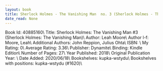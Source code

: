 ```yaml
---
layout: book
title: Sherlock Holmes - The Vanishing Man  no. 3 (Sherlock Holmes - The Vanishing Man)
date_read: None
---
```


Book Id: 40885160\ 
Title: Sherlock Holmes: The Vanishing Man #3 (Sherlock Holmes: The Vanishing Man)\ 
Author: Leah Moore\ 
Author l-f: Moore, Leah\ 
Additional Authors: John Reppion, Julius Ohta\ 
ISBN: \ 
My Rating: 0\ 
Average Rating: 3.36\ 
Publisher: Dynamite\ 
Binding: Kindle Edition\ 
Number of Pages: 27\ 
Year Published: 2018\ 
Original Publication Year: \ 
Date Added: 2020/06/18\ 
Bookshelves: kupka-wstydu\ 
Bookshelves with positions: kupka-wstydu (#1620)\ 


